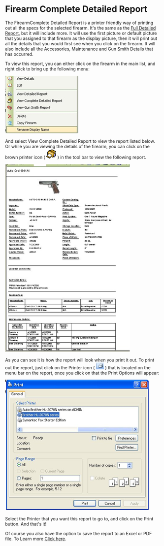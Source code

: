 # Firearm Complete Detailed Report

The FirearmComplete Detailed Report is a printer friendly way of printing out all the specs for the selected firearm. It's the same as the [Full Detailed Report](report_fulldetails.md), but it will include more.  It will use the first picture or default picture that you assigned to that firearm as the display picture, then it will print out all the details that you would first see when you click on the firearm. It will also include all the Accessories, Maintenance and Gun Smith Details that has occurred. 

To view this report, you can either click on the firearm in the main list, and right click to bring up the following menu:

![](images/Main_FirearmList_Menu.jpg)

And select View Complete Detailed Report to view the report listed below.  Or while you are viewing the details of the firearm, you can click on the brown printer icon ( ![](images/BigPrinter_1_32x32.gif) ) in the tool bar to view the following report.

![](images/Report_CompleteDetails.jpg)

As you can see it is how the report will look when you print it out.  To print out the report, just click on the Printer icon ( ![](images/Report_PrintIcon.jpg) ) that is located on the menu bar on the report, once you click on that the Print Options will appear:

![](images/Report_PrintOptions.jpg)

Select the Printer that you want this report to go to, and click on the Print button.  And that's it!

Of course you also have the option to save the report to an Excel or PDF file.  To Learn more [Click here](exporting_reports_to_file.md).

